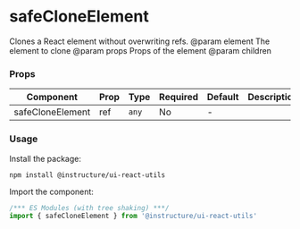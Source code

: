 # safeCloneElement

Clones a React element without overwriting refs.
@param element The element to clone
@param props Props of the element
@param children

### Props

| Component | Prop | Type | Required | Default | Description |
|-----------|------|------|----------|---------|-------------|
| safeCloneElement | ref | `any` | No | - |  |

### Usage

Install the package:

```shell
npm install @instructure/ui-react-utils
```

Import the component:

```javascript
/*** ES Modules (with tree shaking) ***/
import { safeCloneElement } from '@instructure/ui-react-utils'
```

